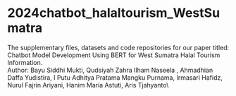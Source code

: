 # 2024chatbot_halaltourism_WestSumatra
The supplementary files, datasets and code repositories for our paper titled: Chatbot Model Development Using BERT for West Sumatra Halal Tourism Information.\
Author: Bayu Siddhi Mukti, Qudsiyah Zahra Ilham Naseela , Ahmadhian Daffa Yudistira, I Putu Adhitya Pratama Mangku Purnama, Irmasari Hafidz, Nurul Fajrin Ariyani, Hanim Maria Astuti, Aris Tjahyanto\
